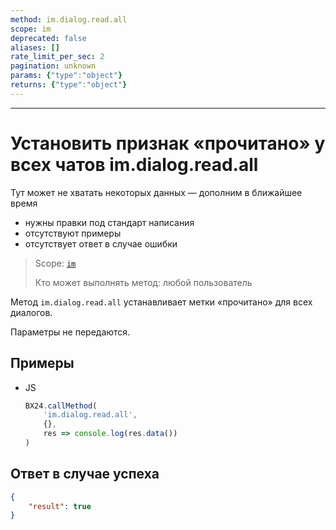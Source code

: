 ```yaml
---
method: im.dialog.read.all
scope: im
deprecated: false
aliases: []
rate_limit_per_sec: 2
pagination: unknown
params: {"type":"object"}
returns: {"type":"object"}
---
```



---

# Установить признак «прочитано» у всех чатов im.dialog.read.all



Тут может не хватать некоторых данных — дополним в ближайшее время







- нужны правки под стандарт написания
- отсутствуют примеры
- отсутствует ответ в случае ошибки





> Scope: [`im`](../../scopes/permissions.md)
>
> Кто может выполнять метод: любой пользователь

Метод `im.dialog.read.all` устанавливает метки «прочитано» для всех диалогов.

Параметры не передаются.

## Примеры



- JS

    ```js
    BX24.callMethod(
        'im.dialog.read.all',
        {},
        res => console.log(res.data())
    )
    ```





## Ответ в случае успеха

```json
{
    "result": true
}
```


